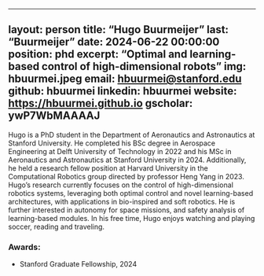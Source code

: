
---
layout: person
title: “Hugo Buurmeijer”
last:  “Buurmeijer”
date:  2024-06-22 00:00:00
position: phd
excerpt: “Optimal and learning-based control of high-dimensional robots”
img: hbuurmei.jpeg
email: hbuurmei@stanford.edu
github: hbuurmei
linkedin: hbuurmei
website: https://hbuurmei.github.io
gscholar: ywP7WbMAAAAJ
---

Hugo is a PhD student in the Department of Aeronautics and Astronautics at Stanford University. He completed his BSc degree in Aerospace Engineering at Delft University of Technology in 2022 and his MSc in Aeronautics and Astronautics at Stanford University in 2024. Additionally, he held a research fellow position at Harvard University in the Computational Robotics group directed by professor Heng Yang in 2023.
Hugo’s research currently focuses on the control of high-dimensional robotics systems, leveraging both optimal control and novel learning-based architectures, with applications in bio-inspired and soft robotics. He is further interested in autonomy for space missions, and safety analysis of learning-based modules.
In his free time, Hugo enjoys watching and playing soccer, reading and traveling.

### Awards:
- Stanford Graduate Fellowship, 2024
